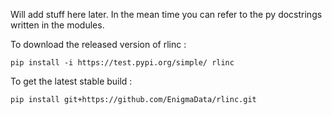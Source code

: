 Will add stuff here later.
In the mean time you can refer to the py docstrings written in the modules.

To download the released version of rlinc :
```shell
pip install -i https://test.pypi.org/simple/ rlinc
```

To get the latest stable build :
```shell
pip install git+https://github.com/EnigmaData/rlinc.git
```

